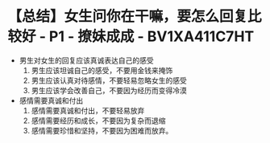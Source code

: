 # 【总结】女生问你在干嘛，要怎么回复比较好 - P1 - 撩妹成成 - BV1XA411C7HT

-   男生对女生的回复应该真诚表达自己的感受
    1.  男生应该坦诚自己的感受，不要用金钱来掩饰
    2.  男生应该认真对待感情，不要轻易忽略女生的感受
    3.  男生应该学会改善自己，不要因为经历而变得冷漠
-   感情需要真诚和付出
    1.  感情需要真诚和付出，不要轻易放弃
    2.  感情需要经历和成长，不要因为复杂而退缩
    3.  感情需要珍惜和坚持，不要因为困难而放弃。